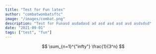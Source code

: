 ```yaml
---
title: "Test for Fun latex"
author: "combatwombatsftc"
image: "/images/combat.png"
description: "Test for Funasd asdadasd ad asd asd asd asd asdsdsd"
date: "2021-09-01"
tags: ["test", "fun"]
---
```


$$
\sum_{n=1}^{"infty"} \frac{1}{3^n}
$$
